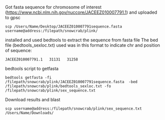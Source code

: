 
Got fasta sequence for chromosome of interest (https://www.ncbi.nlm.nih.gov/nuccore/JACEEZ010007791.1) and uploaded to gpsc
```
scp /Users/Name/Desktop/JACEEZ010007791sequence.fasta username@address:/filepath/snowcrab/plink/
```
installed and used bedtools to extract the sequence from  fasta file
The bed file (bedtools_sexloc.txt) used was in this format to indicate chr and position of sequence:
```
JACEEZ010007791.1	31131	31258
```
bedtools script to getfasta
```
bedtools getfasta -fi /filepath/snowcrab/plink/JACEEZ010007791sequence.fasta  -bed /filepath/snowcrab/plink/bedtools_sexloc.txt -fo /filepath/snowcrab/plink/sex_sequence.txt
```
Download results and blast
```
scp username@address:/filepath/snowcrab/plink/sex_sequence.txt /Users/Name/Downloads/
```
